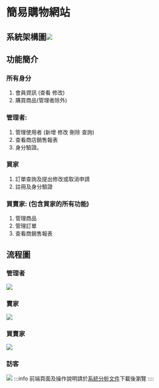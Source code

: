 # 簡易購物網站

## 系統架構圖![](https://i.imgur.com/90Aro3E.png)

## 功能簡介
### 所有身分 
1. 會員資訊 (查看 修改)
2. 購買商品(管理者除外) 
### 管理者: 
1. 管理使用者 (新增 修改 刪除 查詢)
2. 查看商店銷售報表 
3. 身分驗證。 
### 買家 
1. 訂單查詢及提出修改或取消申請
2. 註冊及身分驗證 
### 買賣家: (包含買家的所有功能) 
1. 管理商品
2. 管理訂單
3. 查看商銷售報表

## 流程圖

### 管理者
![](https://i.imgur.com/XUK3C5D.png)

### 賣家
![](https://i.imgur.com/5QVChdf.png)

### 買賣家
![](https://i.imgur.com/vqWqyal.png)

### 訪客
![](https://i.imgur.com/QhllquG.png)
:::info
前端頁面及操作說明請於[系統分析文件](https://github.com/monmon111222/AdvancedTEK_Intern/blob/master/Bonnie_SA.pdf)下載後瀏覽
::::
